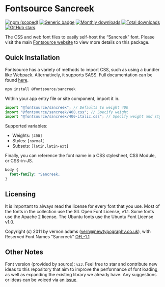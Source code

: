 # Fontsource Sancreek

[![npm (scoped)](https://img.shields.io/npm/v/@fontsource/sancreek?color=brightgreen)](https://www.npmjs.com/package/@fontsource/sancreek) [![Generic badge](https://img.shields.io/badge/fontsource-passing-brightgreen)](https://github.com/fontsource/fontsource) [![Monthly downloads](https://badgen.net/npm/dm/@fontsource/sancreek)](https://github.com/fontsource/fontsource) [![Total downloads](https://badgen.net/npm/dt/@fontsource/sancreek)](https://github.com/fontsource/fontsource) [![GitHub stars](https://img.shields.io/github/stars/fontsource/fontsource.svg?style=social&label=Star)](https://github.com/fontsource/fontsource/stargazers)

The CSS and web font files to easily self-host the “Sancreek” font. Please visit the main [Fontsource website](https://fontsource.org/fonts/sancreek) to view more details on this package.

## Quick Installation

Fontsource has a variety of methods to import CSS, such as using a bundler like Webpack. Alternatively, it supports SASS. Full documentation can be found [here](https://beta.fontsource.org/docs/getting-started/introduction).

```javascript
npm install @fontsource/sancreek
```

Within your app entry file or site component, import it in.

```javascript
import "@fontsource/sancreek"; // Defaults to weight 400
import "@fontsource/sancreek/400.css"; // Specify weight
import "@fontsource/sancreek/400-italic.css"; // Specify weight and style

```

Supported variables:
- Weights: `[400]`
- Styles: `[normal]`
- Subsets: `[latin,latin-ext]`

Finally, you can reference the font name in a CSS stylesheet, CSS Module, or CSS-in-JS.

```css
body {
  font-family: "Sancreek;
}
```

## Licensing
It is important to always read the license for every font that you use.
Most of the fonts in the collection use the SIL Open Font License, v1.1. Some fonts use the Apache 2 license. The Ubuntu fonts use the Ubuntu Font License v1.0.

Copyright (c) 2011 by vernon adams (vern@newtypography.co.uk), with Reserved Font Names "Sancreek"
[OFL-1.1](http://scripts.sil.org/OFL)

## Other Notes
Font version (provided by source): `v23`.
Feel free to star and contribute new ideas to this repository that aim to improve the performance of font loading, as well as expanding the existing library we already have. Any suggestions or ideas can be voiced via an [issue](https://github.com/fontsource/fontsource/issues).